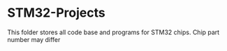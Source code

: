 # STM32-Projects
This folder stores all code base and programs for STM32 chips. Chip part number may differ
